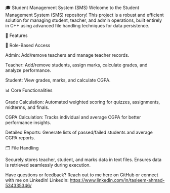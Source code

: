 🎓 Student Management System (SMS)
Welcome to the Student Management System (SMS) repository! This project is a robust and efficient solution for managing student, teacher, and admin operations, built entirely in C++ using advanced file handling techniques for data persistence.

🌟 Features

🔐 Role-Based Access

Admin: Add/remove teachers and manage teacher records.

Teacher: Add/remove students, assign marks, calculate grades, and analyze performance.

Student: View grades, marks, and calculate CGPA.

📊 Core Functionalities

Grade Calculation: Automated weighted scoring for quizzes, assignments, midterms, and finals.

CGPA Calculation: Tracks individual and average CGPA for better performance insights.

Detailed Reports: Generate lists of passed/failed students and average CGPA reports.

🗂 File Handling

Securely stores teacher, student, and marks data in text files.
Ensures data is retrieved seamlessly during execution.

Have questions or feedback? Reach out to me here on GitHub or connect with me on LinkedIn!
LinkedIn: https://www.linkedin.com/in/tasleem-ahmad-534335346/
